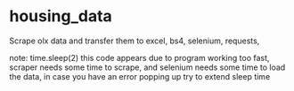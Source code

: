 # housing_data
Scrape olx data and transfer them to excel, 
bs4, selenium, requests, 

note: time.sleep(2) 
this code appears due to program working too fast, scraper needs some time to scrape, and selenium needs some time to load the data, in case you  have an error popping up try to extend sleep time
